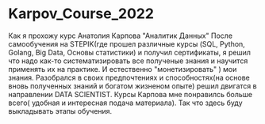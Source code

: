 # Karpov_Course_2022
Как я прохожу курс Анатолия Карпова  "Аналитик Данных"
После самообучения на STEPIK(где прошел различные курсы (SQL, Python, Golang, Big Data, Основы статистики) и  получил сертификаты, я решил что надо как-то систематизировать все полученые знания и научится применять их на практике. И естественно "монетизировать" ) мои знания. Разобрался в своих предпочтениях и способностях(на основе вновь полученных знаний и богатом жизненом опыте) решил двигатся в направлении DATA SCIENTIST. Курсы Карпова мне понравилсь больше всего( удобная и интересная подача материала). Так что здесь буду выкладывать этапы обучения.
